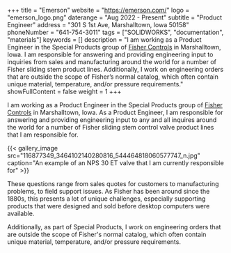 +++
title = "Emerson"
website = "https://emerson.com/"
logo = "emerson_logo.png"
daterange = "Aug 2022 - Present"
subtitle = "Product Engineer"
address = "301 S 1st Ave, Marshalltown, Iowa 50158"
phoneNumber = "641-754-3011"
tags = ["SOLIDWORKS", "documentation", "materials"]
keywords = []
description = "I am working as a Product Engineer in the Special Products group of [Fisher Controls](https://www.emerson.com/en-us/automation/fisher) in Marshalltown, Iowa. I am responsible for answering and providing engineering input to inquiries from sales and manufacturing around the world for a number of Fisher sliding stem product lines. Additionally, I work on engineering orders that are outside the scope of Fisher’s normal catalog, which often contain unique material, temperature, and/or pressure requirements."
showFullContent = false
weight = 1
+++

I am working as a Product Engineer in the Special Products group of
[Fisher Controls](https://www.emerson.com/en-us/automation/fisher) in
Marshalltown, Iowa. As a Product Engineer, I am responsible for answering and
providing engineering input to any and all inquires around the world for a number of
Fisher sliding stem control valve product lines that I am responsible for.

{{< gallery_image src="116877349_3464102140280816_544464818060577747_n.jpg" caption="An example of an NPS 30 ET valve that I am currently responsible for" >}}

These questions range from sales quotes for customers to manufacturing problems,
to field support issues. As Fisher has been around since the 1880s, this presents
a lot of unique challenges, especially supporting products that were designed
and sold before desktop computers were available.

Additionally, as part of Special Products, I work on engineering orders that are outside
the scope of Fisher's normal catalog, which often contain unique material,
temperature, and/or pressure requirements.
